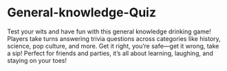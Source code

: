 # General-knowledge-Quiz
Test your wits and have fun with this general knowledge drinking game! Players take turns answering trivia questions across categories like history, science, pop culture, and more. Get it right, you’re safe—get it wrong, take a sip! Perfect for friends and parties, it’s all about learning, laughing, and staying on your toes!

